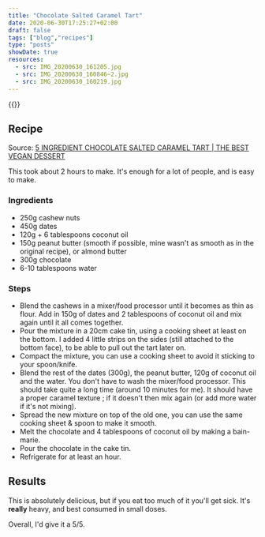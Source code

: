 ```yaml
---
title: "Chocolate Salted Caramel Tart"
date: 2020-06-30T17:25:27+02:00
draft: false
tags: ["blog","recipes"]
type: "posts"
showDate: true
resources:
  - src: IMG_20200630_161205.jpg
  - src: IMG_20200630_160846~2.jpg
  - src: IMG_20200630_160219.jpg
---
```


{{<gallery>}}

## Recipe

Source: [5 INGREDIENT CHOCOLATE SALTED CARAMEL TART | THE BEST VEGAN DESSERT](https://www.youtube.com/watch?v=d2APMIdmqP0)

This took about 2 hours to make. It's enough for a lot of people, and is easy to make.

### Ingredients

- 250g cashew nuts
- 450g dates
- 120g + 6 tablespoons coconut oil
- 150g peanut butter (smooth if possible, mine wasn't as smooth as in the original recipe), or almond butter
- 300g chocolate
- 6-10 tablespoons water

### Steps

- Blend the cashews in a mixer/food processor until it becomes as thin as flour. Add in 150g of dates and 2 tablespoons of coconut oil and mix again until it all comes together.
- Pour the mixture in a 20cm cake tin, using a cooking sheet at least on the bottom. I added 4 little strips on the sides (still attached to the bottom face), to be able to pull out the tart later on.
- Compact the mixture, you can use a cooking sheet to avoid it sticking to your spoon/knife.
- Blend the rest of the dates (300g), the peanut butter, 120g of coconut oil and the water. You don't have to wash the mixer/food processor. This should take quite a long time (around 10 minutes for me). It should have a proper caramel texture ; if it doesn't then mix again (or add more water if it's not mixing).
- Spread the new mixture on top of the old one, you can use the same cooking sheet & spoon to make it smooth.
- Melt the chocolate and 4 tablespoons of coconut oil by making a bain-marie.
- Pour the chocolate in the cake tin.
- Refrigerate for at least an hour.

## Results

This is absolutely delicious, but if you eat too much of it you'll get sick. It's **really** heavy, and best consumed in small doses.

Overall, I'd give it a 5/5.
